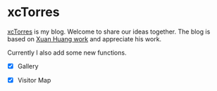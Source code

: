 # xcTorres

[xcTorres](http://xcTorres.github.io) is my blog. Welcome to share our ideas together. The blog is based on [Xuan Huang work](https://github.com/Huxpro/huxpro.github.io) and appreciate his work.   

Currently I also add some new functions.  

- [x] Gallery  
- [x] Visitor Map  



